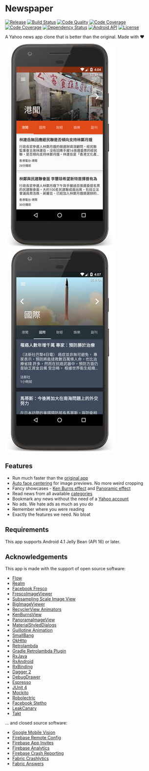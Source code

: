 Newspaper
=========

[![Release](https://img.shields.io/github/release/ayltai/Newspaper.svg?label=release&maxAge=1800)](https://171-77390316-gh.circle-artifacts.com/2/tmp/circle-artifacts.2FZq5Se/app-release.apk) [![Build Status](https://circleci.com/gh/ayltai/Newspaper.svg?style=shield)](https://circleci.com/gh/ayltai/Newspaper) [![Code Quality](https://api.codacy.com/project/badge/Grade/89d745ac9331474e9cf9f3203782a72f)](https://www.codacy.com/app/ayltai/Newspaper?utm_source=github.com&amp;utm_medium=referral&amp;utm_content=ayltai/Newspaper&amp;utm_campaign=Badge_Grade) [![Code Coverage](https://api.codacy.com/project/badge/Coverage/89d745ac9331474e9cf9f3203782a72f)](https://www.codacy.com/app/ayltai/Newspaper?utm_source=github.com&amp;utm_medium=referral&amp;utm_content=ayltai/Newspaper&amp;utm_campaign=Badge_Coverage) [![Code Coverage](https://codecov.io/gh/ayltai/Newspaper/branch/master/graph/badge.svg)](https://codecov.io/gh/ayltai/Newspaper) [![Dependency Status](https://www.versioneye.com/user/projects/586396dc7c01f00031549c16/badge.svg?style=shield)](https://www.versioneye.com/user/projects/586396dc7c01f00031549c16) [![Android API](https://img.shields.io/badge/API-16%2B-blue.svg?style=flat&label=API&maxAge=300)](https://www.android.com/history/) [![License](https://img.shields.io/badge/License-apache%202.0-blue.svg?label=license&maxAge=1800)](https://github.com/ayltai/Newspaper/blob/master/LICENSE)

A Yahoo news app clone that is better than the original. Made with ❤

![Screenshot (Compact)](screenshots/screenshot_compact_framed.resized.png "Screenshot (Compact)")  ![Screenshot (Dark)](screenshots/screenshot_dark_framed.resized.png "Screenshot (Dark)")

## Features
* Run much faster than the [original app](https://play.google.com/store/apps/details?id=com.yahoo.infohub)
* [Auto face centering](https://developers.google.com/vision/face-detection-concepts) for image previews. No more weird cropping
* Fancy showcases - [Ken Burns effect](https://en.wikipedia.org/wiki/Ken_Burns_effect) and [Panoramic effect](https://en.wikipedia.org/wiki/Panoramic_photography)
* Read news from all available [categories](https://hk.news.yahoo.com/sitemap/)
* Bookmark any news without the need of a [Yahoo account](https://techcrunch.com/2016/12/14/yahoo-discloses-hack-of-1-billion-accounts/)
* No ads. We hate ads as much as you do
* Remember where you were reading
* Exactly the features we need. No bloat

## Requirements
This app supports Android 4.1 Jelly Bean (API 16) or later.

## Acknowledgements
This app is made with the support of open source software:

* [Flow](https://github.com/square/flow)
* [Realm](https://realm.io/news/realm-for-android)
* [Facebook Fresco](https://github.com/facebook/fresco)
* [FrescoImageViewer](https://github.com/stfalcon-studio/FrescoImageViewer)
* [Subsampling Scale Image View](https://github.com/davemorrissey/subsampling-scale-image-view)
* [BigImageViewer](https://github.com/Piasy/BigImageViewer)
* [RecyclerView Animators](https://github.com/wasabeef/recyclerview-animators)
* [KenBurnsView](https://github.com/flavioarfaria/KenBurnsView)
* [PanoramaImageView](https://github.com/gjiazhe/PanoramaImageView)
* [MaterialStyledDialogs](https://github.com/javiersantos/MaterialStyledDialogs)
* [Guillotine Animation](https://github.com/Yalantis/GuillotineMenu-Android)
* [SmallBang](https://github.com/hanks-zyh/SmallBang)
* [OkHttp](https://github.com/square/okhttp)
* [Retrolambda](https://github.com/orfjackal/retrolambda)
* [Gradle Retrolambda Plugin](https://github.com/evant/gradle-retrolambda)
* [RxJava](https://github.com/ReactiveX/RxJava)
* [RxAndroid](https://github.com/ReactiveX/RxAndroid)
* [RxBinding](https://github.com/JakeWharton/RxBinding)
* [Dagger 2](https://google.github.io/dagger)
* [DebugDrawer](https://github.com/palaima/DebugDrawer)
* [Espresso](https://google.github.io/android-testing-support-library)
* [JUnit 4](https://github.com/junit-team/junit4)
* [Mockito](https://github.com/mockito/mockito)
* [Robolectric](http://robolectric.org)
* [Facebook Stetho](http://facebook.github.io/stetho)
* [LeakCanary](https://github.com/square/leakcanary)
* [Takt](https://github.com/wasabeef/Takt)

… and closed source software:

* [Google Mobile Vision](https://developers.google.com/vision)
* [Firebase Remote Config](https://firebase.google.com/docs/remote-config)
* [Firebase App Invites](https://firebase.google.com/docs/invites)
* [Firebase Analytics](https://firebase.google.com/docs/analytics)
* [Firebase Crash Reporting](https://firebase.google.com/docs/crash)
* [Fabric Crashlytics](https://fabric.io/kits/android/crashlytics)
* [Fabric Answers](https://fabric.io/kits/android/answers)
